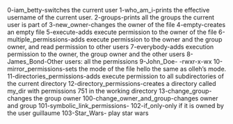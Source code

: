 0-iam_betty-switches the current user
1-who_am_i-prints the effective username of the current user.
2-groups-prints all the groups the current user is part of
3-new_owner-changes the owner of the file
4-empty-creates an empty file
5-execute-adds execute permission to the owner of the file
6-multiple_permissions-adds execute permission to the owner and the group owner, and read permission to other users
7-everybody-adds execution permission to the owner, the group owner and the other users
8-James_Bond-Other users: all the permissions
9-John_Doe- -rwxr-x-wx
10-mirror_permissions-sets the mode of the file hello the same as olleh’s mode.
11-directories_permissions-adds execute permission to all subdirectories of the current directory
12-directory_permissions-creates a directory called my_dir with permissions 751 in the working directory
13-change_group-changes the group owner
100-change_owner_and_group-changes owner and group
101-symbolic_link_permissions-
102-if_only-only if it is owned by the user guillaume
103-Star_Wars- play star wars
